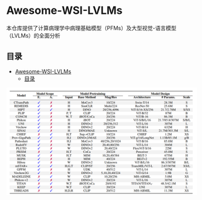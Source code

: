 # Awesome-WSI-LVLMs

本仓库提供了计算病理学中病理基础模型（PFMs）及大型视觉-语言模型（LVLMs）的全面分析


## 目录

- [Awesome-WSI-LVLMs](#awesome-wsi-lvlms)
  - [目录](#目录)

![Alt](assets/model.png#pic_center=600x400)



